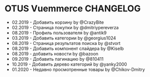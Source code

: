 # OTUS Vuemmerce CHANGELOG

- 02.2019 - Добавить корзину by @CrazyBite
- 02.2019 - Страница покупки by @dmitriypereverza
- 08.2019 - Профиль пользователя by @antik9
- 03.2019 - Добавить категории by @georgius1024
- 08.2019 - Страница результатов поиска by @stvort
- 08.2019 - Добавить компонент слайдера by @Kiselb
- 08.2019 - добавить новости by @bazoon
- 09.2019 - Добавить пагинацию by @810411
- 10.2019 - Добавить дерево категорий by @yanky2000
- 01.2020 - Недавно просмотренные товары by @Chikov-Dmitry
